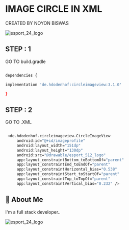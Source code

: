 
# IMAGE CIRCLE IN XML

CREATED BY NOYON BISWAS

![esport_24_logo](https://github.com/user-attachments/assets/0478002c-4abf-4a96-a718-7c1dacf93a83)

## STEP : 1

GO TO build.gradle

   ```bash

  dependencies {

  implementation 'de.hdodenhof:circleimageview:3.1.0'

  }


```

## STEP : 2

GO TO .XML

   ```bash

    <de.hdodenhof.circleimageview.CircleImageView
        android:id="@+id/imageprofile"
        android:layout_width="151dp"
        android:layout_height="130dp"
        android:src="@drawable/esport_512_logo"
        app:layout_constraintBottom_toBottomOf="parent"
        app:layout_constraintEnd_toEndOf="parent"
        app:layout_constraintHorizontal_bias="0.538"
        app:layout_constraintStart_toStartOf="parent"
        app:layout_constraintTop_toTopOf="parent"
        app:layout_constraintVertical_bias="0.232" />


   ```

   
## 🚀 About Me
I'm a full stack developer..

![esport_24_logo](https://github.com/user-attachments/assets/0478002c-4abf-4a96-a718-7c1dacf93a83)
